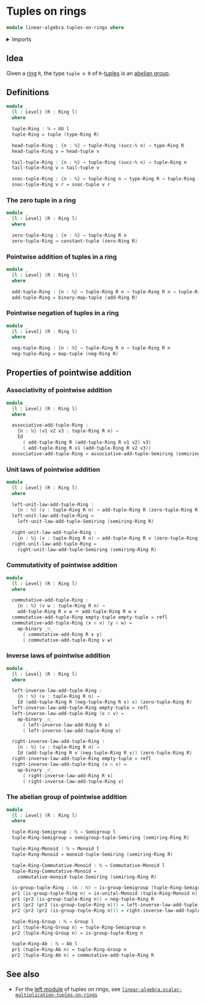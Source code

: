 # Tuples on rings

```agda
module linear-algebra.tuples-on-rings where
```

<details><summary>Imports</summary>

```agda
open import elementary-number-theory.natural-numbers

open import foundation.action-on-identifications-binary-functions
open import foundation.dependent-pair-types
open import foundation.identity-types
open import foundation.universe-levels

open import group-theory.abelian-groups
open import group-theory.commutative-monoids
open import group-theory.groups
open import group-theory.monoids
open import group-theory.semigroups

open import linear-algebra.constant-tuples
open import linear-algebra.tuples-on-semirings

open import lists.functoriality-tuples
open import lists.tuples

open import ring-theory.rings
```

</details>

## Idea

Given a [ring](ring-theory.rings.md) `R`, the type `tuple n R` of
`R`-[tuples](lists.tuples.md) is an
[abelian group](group-theory.abelian-groups.md).

## Definitions

```agda
module _
  {l : Level} (R : Ring l)
  where

  tuple-Ring : ℕ → UU l
  tuple-Ring = tuple (type-Ring R)

  head-tuple-Ring : {n : ℕ} → tuple-Ring (succ-ℕ n) → type-Ring R
  head-tuple-Ring v = head-tuple v

  tail-tuple-Ring : {n : ℕ} → tuple-Ring (succ-ℕ n) → tuple-Ring n
  tail-tuple-Ring v = tail-tuple v

  snoc-tuple-Ring : {n : ℕ} → tuple-Ring n → type-Ring R → tuple-Ring (succ-ℕ n)
  snoc-tuple-Ring v r = snoc-tuple v r
```

### The zero tuple in a ring

```agda
module _
  {l : Level} (R : Ring l)
  where

  zero-tuple-Ring : {n : ℕ} → tuple-Ring R n
  zero-tuple-Ring = constant-tuple (zero-Ring R)
```

### Pointwise addition of tuples in a ring

```agda
module _
  {l : Level} (R : Ring l)
  where

  add-tuple-Ring : {n : ℕ} → tuple-Ring R n → tuple-Ring R n → tuple-Ring R n
  add-tuple-Ring = binary-map-tuple (add-Ring R)
```

### Pointwise negation of tuples in a ring

```agda
module _
  {l : Level} (R : Ring l)
  where

  neg-tuple-Ring : {n : ℕ} → tuple-Ring R n → tuple-Ring R n
  neg-tuple-Ring = map-tuple (neg-Ring R)
```

## Properties of pointwise addition

### Associativity of pointwise addition

```agda
module _
  {l : Level} (R : Ring l)
  where

  associative-add-tuple-Ring :
    {n : ℕ} (v1 v2 v3 : tuple-Ring R n) →
    Id
      ( add-tuple-Ring R (add-tuple-Ring R v1 v2) v3)
      ( add-tuple-Ring R v1 (add-tuple-Ring R v2 v3))
  associative-add-tuple-Ring = associative-add-tuple-Semiring (semiring-Ring R)
```

### Unit laws of pointwise addition

```agda
module _
  {l : Level} (R : Ring l)
  where

  left-unit-law-add-tuple-Ring :
    {n : ℕ} (v : tuple-Ring R n) → add-tuple-Ring R (zero-tuple-Ring R) v ＝ v
  left-unit-law-add-tuple-Ring =
    left-unit-law-add-tuple-Semiring (semiring-Ring R)

  right-unit-law-add-tuple-Ring :
    {n : ℕ} (v : tuple-Ring R n) → add-tuple-Ring R v (zero-tuple-Ring R) ＝ v
  right-unit-law-add-tuple-Ring =
    right-unit-law-add-tuple-Semiring (semiring-Ring R)
```

### Commutativity of pointwise addition

```agda
module _
  {l : Level} (R : Ring l)
  where

  commutative-add-tuple-Ring :
    {n : ℕ} (v w : tuple-Ring R n) →
    add-tuple-Ring R v w ＝ add-tuple-Ring R w v
  commutative-add-tuple-Ring empty-tuple empty-tuple = refl
  commutative-add-tuple-Ring (x ∷ v) (y ∷ w) =
    ap-binary _∷_
      ( commutative-add-Ring R x y)
      ( commutative-add-tuple-Ring v w)
```

### Inverse laws of pointwise addition

```agda
module _
  {l : Level} (R : Ring l)
  where

  left-inverse-law-add-tuple-Ring :
    {n : ℕ} (v : tuple-Ring R n) →
    Id (add-tuple-Ring R (neg-tuple-Ring R v) v) (zero-tuple-Ring R)
  left-inverse-law-add-tuple-Ring empty-tuple = refl
  left-inverse-law-add-tuple-Ring (x ∷ v) =
    ap-binary _∷_
      ( left-inverse-law-add-Ring R x)
      ( left-inverse-law-add-tuple-Ring v)

  right-inverse-law-add-tuple-Ring :
    {n : ℕ} (v : tuple-Ring R n) →
    Id (add-tuple-Ring R v (neg-tuple-Ring R v)) (zero-tuple-Ring R)
  right-inverse-law-add-tuple-Ring empty-tuple = refl
  right-inverse-law-add-tuple-Ring (x ∷ v) =
    ap-binary _∷_
      ( right-inverse-law-add-Ring R x)
      ( right-inverse-law-add-tuple-Ring v)
```

### The abelian group of pointwise addition

```agda
module _
  {l : Level} (R : Ring l)
  where

  tuple-Ring-Semigroup : ℕ → Semigroup l
  tuple-Ring-Semigroup = semigroup-tuple-Semiring (semiring-Ring R)

  tuple-Ring-Monoid : ℕ → Monoid l
  tuple-Ring-Monoid = monoid-tuple-Semiring (semiring-Ring R)

  tuple-Ring-Commutative-Monoid : ℕ → Commutative-Monoid l
  tuple-Ring-Commutative-Monoid =
    commutative-monoid-tuple-Semiring (semiring-Ring R)

  is-group-tuple-Ring : (n : ℕ) → is-group-Semigroup (tuple-Ring-Semigroup n)
  pr1 (is-group-tuple-Ring n) = is-unital-Monoid (tuple-Ring-Monoid n)
  pr1 (pr2 (is-group-tuple-Ring n)) = neg-tuple-Ring R
  pr1 (pr2 (pr2 (is-group-tuple-Ring n))) = left-inverse-law-add-tuple-Ring R
  pr2 (pr2 (pr2 (is-group-tuple-Ring n))) = right-inverse-law-add-tuple-Ring R

  tuple-Ring-Group : ℕ → Group l
  pr1 (tuple-Ring-Group n) = tuple-Ring-Semigroup n
  pr2 (tuple-Ring-Group n) = is-group-tuple-Ring n

  tuple-Ring-Ab : ℕ → Ab l
  pr1 (tuple-Ring-Ab n) = tuple-Ring-Group n
  pr2 (tuple-Ring-Ab n) = commutative-add-tuple-Ring R
```

## See also

- For the [left module](linear-algebra.left-modules-rings.md) of tuples on
  rings, see
  [`linear-algebra.scalar-multiplication-tuples-on-rings`](linear-algebra.scalar-multiplication-tuples-on-rings.md)

